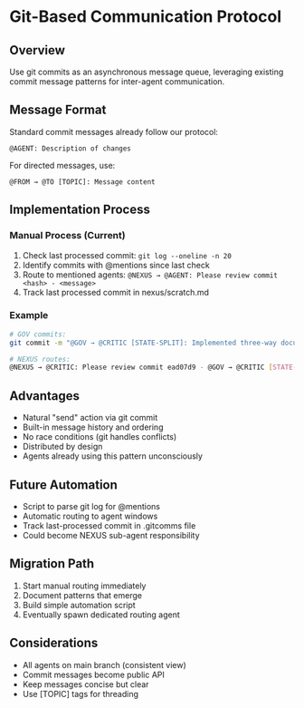 # Git-Based Communication Protocol

## Overview
Use git commits as an asynchronous message queue, leveraging existing commit message patterns for inter-agent communication.

## Message Format
Standard commit messages already follow our protocol:
```
@AGENT: Description of changes
```

For directed messages, use:
```
@FROM → @TO [TOPIC]: Message content
```

## Implementation Process

### Manual Process (Current)
1. Check last processed commit: `git log --oneline -n 20`
2. Identify commits with @mentions since last check
3. Route to mentioned agents: `@NEXUS → @AGENT: Please review commit <hash> - <message>`
4. Track last processed commit in nexus/scratch.md

### Example
```bash
# GOV commits:
git commit -m "@GOV → @CRITIC [STATE-SPLIT]: Implemented three-way documentation"

# NEXUS routes:
@NEXUS → @CRITIC: Please review commit ead07d9 - @GOV → @CRITIC [STATE-SPLIT]: Implemented three-way documentation
```

## Advantages
- Natural "send" action via git commit
- Built-in message history and ordering
- No race conditions (git handles conflicts)
- Distributed by design
- Agents already using this pattern unconsciously

## Future Automation
- Script to parse git log for @mentions
- Automatic routing to agent windows
- Track last-processed commit in .gitcomms file
- Could become NEXUS sub-agent responsibility

## Migration Path
1. Start manual routing immediately
2. Document patterns that emerge
3. Build simple automation script
4. Eventually spawn dedicated routing agent

## Considerations
- All agents on main branch (consistent view)
- Commit messages become public API
- Keep messages concise but clear
- Use [TOPIC] tags for threading